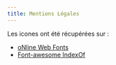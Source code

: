 ```yaml
---
title: Mentions Légales
---
```


Les icones ont été récupérées sur : 

 - <a href="http://www.onlinewebfonts.com">oNline Web Fonts</a>
- <a href="https://cchits.net/EXTERNALS/FONTAWESOME/5.0.1/advanced-options/raw-svg/regular/">Font-awesome IndexOf</a>